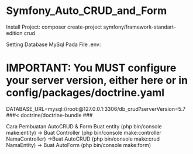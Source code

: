 # Symfony_Auto_CRUD_and_Form
Install Project:
composer create-project symfony/framework-standart-edition crud

Setting Database MySql Pada File .env:
# IMPORTANT: You MUST configure your server version, either here or in config/packages/doctrine.yaml
DATABASE_URL=mysql://root:@127.0.0.1:3306/db_crud?serverVersion=5.7
###< doctrine/doctrine-bundle ###

Cara Pembuatan AutoCRUD & Form
Buat entity (php bin/console make:entity) -> Buat Controller (php bin/console make:controller NamaController) ->Buat AutoCRUD (php bin/console make:crud  NamaEntity) -> Buat AutoForm (php bin/console make:form)

